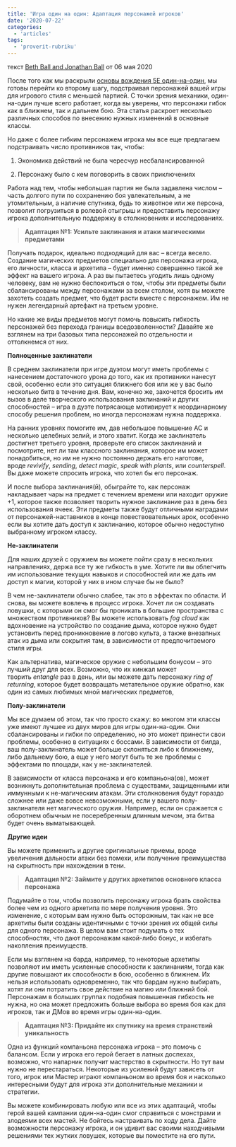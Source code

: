 ```yaml
---
title: 'Игра один на один: Адаптация персонажей игроков'
date: '2020-07-22'
categories:
  - 'articles'
tags:
  - 'proverit-rubriku'
---
```


текст [Beth Ball and Jonathan Ball](https://vk.com/away.php?to=http%3A%2F%2Fkoboldpress.com%2Fauthor%2F%3Fauthorname%3DBeth%2520Ball%2520and%2520Jonathan%2520Ball&cc_key=) от 06 мая 2020

После того как мы раскрыли [основы вождения 5Е один-на-один](https://vk.com/away.php?to=https%3A%2F%2Fkoboldpress.com%2Fhow-to-play-a-one-on-one-game%2F&cc_key=), мы готовы перейти ко второму шагу, подстраивая персонажей вашей игры для игрового стиля с меньшей партией. С точки зрения механики, один-на-один лучше всего работает, когда вы уверены, что персонажи гибок как в ближнем, так и дальнем бою. Эта статья раскроет несколько различных способов по внесению нужных изменений в основные классы.

Но даже с более гибким персонажем игрока мы все еще предлагаем подстраивать число противников так, чтобы:

1. Экономика действий не была чересчур несбалансированной

2. Персонажу было с кем поговорить в своих приключениях

Работа над тем, чтобы небольшая партия не была задавлена числом – часть долгого пути по сохранению боя увлекательным, а не утомительным, а наличие спутника, будь то животное или же персона, позволит погрузиться в ролевой отыгрыш и предоставить персонажу игрока дополнительную поддержку в столкновениях и исследованиях.

> **Адаптация №1: Усильте заклинания и атаки магическими предметами**

Получать подарок, идеально подходящий для вас – всегда весело. Создание магических предметов специально для персонажа игрока, его личности, класса и архетипа – будет именно совершенно такой же эффект на вашего игрока. А раз вы пытаетесь угодить лишь одному человеку, вам не нужно беспокоиться о том, чтобы эти предметы были сбалансированы между персонажами за всем столом, хотя вы можете захотеть создать предмет, что будет расти вместе с персонажем. Им не нужен легендарный артефакт на третьем уровне.

Но какие же виды предметов могут помочь повысить гибкость персонажей без перехода границы вседозволенности? Давайте же взглянем на три базовых типа персонажей по отдельности и оттолкнемся от них.

**Полноценные заклинатели**

В среднем заклинатели при игре дуэтом могут иметь проблемы с нанесением достаточного урона до того, как их противники нанесут свой, особенно если это ситуация ближнего боя или же у вас было несколько битв в течение дня. Вам, конечно же, захочется бросить им вызов в деле творческого использования заклинаний и других способностей – игра в дуэте потрясающе мотивирует к неординарному способу решения проблем, но иногда персонажам нужна поддержка.

На ранних уровнях помогите им, дав небольшое повышение AC и несколько целебных зелий, и этого хватит. Когда же заклинатель достигнет третьего уровня, проверьте его список заклинаний и посмотрите, нет ли там классного заклинания, которое им может понадобиться, но им не нужно постоянно держать его наготове, вроде *revivify*, *sending*, *detect magic*, *speak with plants*, или *counterspell*. Вы даже можете спросить игрока, что хотел бы его персонаж.

И после выбора заклинания(й), обыграйте то, как персонаж накладывает чары на предмет с течением времени или находит оружие +1, которое также позволяет творить нужное заклинание раз в день без использования ячеек. Эти предметы также будут отличными наградами от персонажей-наставников в конце повествовательных арок, особенно если вы хотите дать доступ к заклинанию, которое обычно недоступно выбранному игроком классу.

**Не-заклинатели**

Для наших друзей с оружием вы можете пойти сразу в нескольких направлениях, держа все ту же гибкость в уме. Хотите ли вы облегчить им использование текущих навыков и способностей или же дать им доступ к магии, которой у них в ином случае бы не было?

В чем не-заклинатели обычно слабее, так это в эффектах по области. И снова, вы можете вовлечь в процесс игрока. Хочет ли он создавать ловушки, с которыми он смог бы проникать в большие пространства с множеством противников? Вы можете использовать *fog cloud* как вдохновение на устройство по создание дыма, которое нужно будет установить перед проникновение в логово культа, а также внезапных атак из дыма или сокрытия там, в зависимости от предпочитаемого стиля игры.

Как альтернатива, магическое оружие с небольшим бонусом – это лучший друг для всех. Возможно, что их кинжал может творить *entangle* раз в день, или вы можете дать персонажу *ring of returning*, которое будет возвращать метательное оружие обратно, как один из самых любимых мной магических предметов,

**Полу-заклинатели**

Мы все думаем об этом, так что просто скажу: во многом эти классы уже имеют лучшее из двух миров для игры один-на-один. Они сбалансированы и гибки по определению, но это может принести свои проблемы, особенно в ситуациях с боссами. В зависимости от билда, ваш полу-заклинатель может больше склоняться либо к ближнему, либо дальнему бою, а еще у него могут быть те же проблемы с эффектами по площади, как у не-заклинателей.

В зависимости от класса персонажа и его компаньона(ов), может возникнуть дополнительная проблема с существами, защищенными или иммунными к не-магическим атакам. Эти столкновения будут гораздо сложнее или даже вовсе невозможными, если у вашего полу-заклинателя нет магического оружия. Например, если он сражается с оборотнем обычным не посеребренным длинным мечом, эта битва будет очень выматывающей.

**Другие идеи**

Вы можете применить и другие оригинальные приемы, вроде увеличения дальности атаки без помехи, или получение преимущества на скрытность при нахождении в тени.

> **Адаптация №2: Займите у других архетипов основного класса персонажа**

Подумайте о том, чтобы позволить персонажу игрока брать свойства более чем из одного архетипа по мере получения уровня. Это изменение, с которым вам нужно быть осторожным, так как не все архетипы были созданы идентичными с точки зрения их общей силы для одного персонажа. В целом вам стоит подумать о тех способностях, что дают персонажам какой-либо бонус, и избегать накопления преимуществ.

Если мы взглянем на барда, например, то некоторые архетипы позволяют им иметь усиленные способности к заклинаниям, тогда как другие повышают их способности в бою, особенно в ближнем. Их нельзя использовать одновременно, так что бардам нужно выбирать, хотят ли они потратить свое действие на магию или ближний бой. Персонажам в больших группах подобная повышенная гибкость не нужна, но она может предложить больше выбора во время боя как для игроков, так и ДМов во время игры один-на-один.

> **Адаптация №3: Придайте их спутнику на время странствий уникальность**

Одна из функций компаньона персонажа игрока – это помочь с балансом. Если у игрока его герой бегает в латных доспехах, возможно, что напарник получит мастерство в скрытности. Но тут вам нужно не перестараться. Некоторые из усилений будут зависеть от того, игрок или Мастер играют компаньоном во время боя и насколько интересными будут для игрока эти дополнительные механики и стратегии.

Вы можете комбинировать любую или все из этих адаптаций, чтобы герой вашей кампании один-на-один смог справиться с монстрами и злодеями всех мастей. Не бойтесь настраивать по ходу дела. Дайте возможности персонажу игрока, и он удивит вас своими находчивыми решениями тех жутких ловушек, которые вы поместите на его пути.
